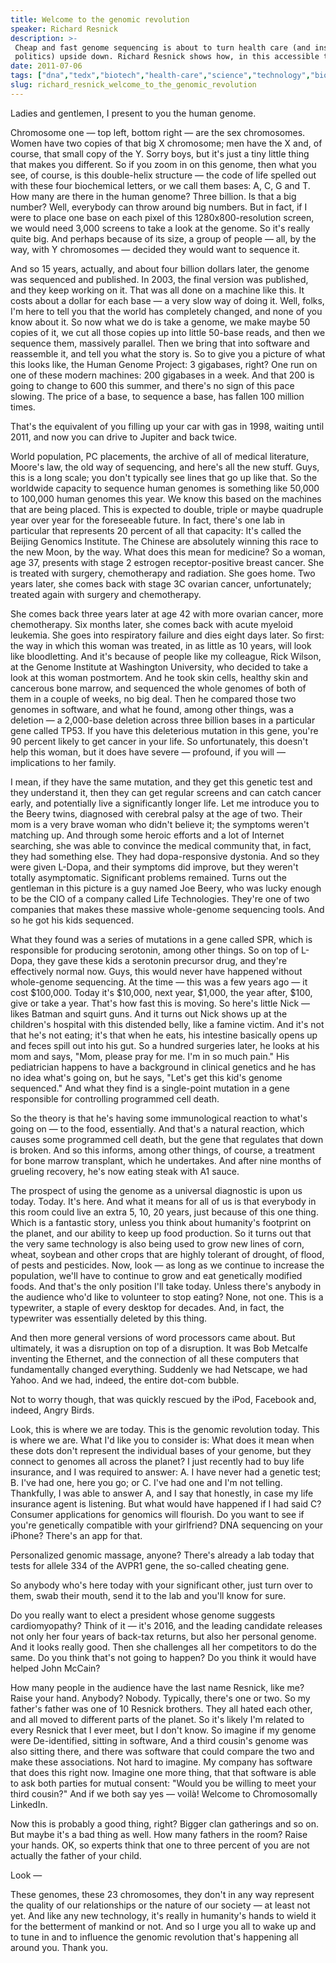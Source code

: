 ```yaml
---
title: Welcome to the genomic revolution
speaker: Richard Resnick
description: >-
 Cheap and fast genome sequencing is about to turn health care (and insurance, and
 politics) upside down. Richard Resnick shows how, in this accessible talk.
date: 2011-07-06
tags: ["dna","tedx","biotech","health-care","science","technology","bioethics"]
slug: richard_resnick_welcome_to_the_genomic_revolution
---
```


Ladies and gentlemen, I present to you the human genome.

Chromosome one — top left, bottom right — are the sex chromosomes. Women have two copies
of that big X chromosome; men have the X and, of course, that small copy of the Y. Sorry
boys, but it's just a tiny little thing that makes you different. So if you zoom in on
this genome, then what you see, of course, is this double-helix structure — the code of
life spelled out with these four biochemical letters, or we call them bases: A, C, G and
T. How many are there in the human genome? Three billion. Is that a big number? Well,
everybody can throw around big numbers. But in fact, if I were to place one base on each
pixel of this 1280x800-resolution screen, we would need 3,000 screens to take a look at
the genome. So it's really quite big. And perhaps because of its size, a group of people —
all, by the way, with Y chromosomes — decided they would want to sequence
it.

And so 15 years, actually, and about four billion dollars later, the genome was sequenced
and published. In 2003, the final version was published, and they keep working on it. That
was all done on a machine like this. It costs about a dollar for each base — a very slow
way of doing it. Well, folks, I'm here to tell you that the world has completely changed,
and none of you know about it. So now what we do is take a genome, we make maybe 50 copies
of it, we cut all those copies up into little 50-base reads, and then we sequence them,
massively parallel. Then we bring that into software and reassemble it, and tell you what
the story is. So to give you a picture of what this looks like, the Human Genome Project:
3 gigabases, right? One run on one of these modern machines: 200 gigabases in a week. And
that 200 is going to change to 600 this summer, and there's no sign of this pace slowing.
The price of a base, to sequence a base, has fallen 100 million times.

That's the equivalent of you filling up your car with gas in 1998, waiting until 2011, and
now you can drive to Jupiter and back twice.

World population, PC placements, the archive of all of medical literature, Moore's law,
the old way of sequencing, and here's all the new stuff. Guys, this is a long scale; you
don't typically see lines that go up like that. So the worldwide capacity to sequence
human genomes is something like 50,000 to 100,000 human genomes this year. We know this
based on the machines that are being placed. This is expected to double, triple or maybe
quadruple year over year for the foreseeable future. In fact, there's one lab in
particular that represents 20 percent of all that capacity: It's called the Beijing
Genomics Institute. The Chinese are absolutely winning this race to the new Moon, by the
way. What does this mean for medicine? So a woman, age 37, presents with stage 2 estrogen
receptor-positive breast cancer. She is treated with surgery, chemotherapy and radiation.
She goes home. Two years later, she comes back with stage 3C ovarian cancer,
unfortunately; treated again with surgery and chemotherapy.

She comes back three years later at age 42 with more ovarian cancer, more chemotherapy.
Six months later, she comes back with acute myeloid leukemia. She goes into respiratory
failure and dies eight days later. So first: the way in which this woman was treated, in as
little as 10 years, will look like bloodletting. And it's because of people like my
colleague, Rick Wilson, at the Genome Institute at Washington University, who decided to
take a look at this woman postmortem. And he took skin cells, healthy skin and cancerous
bone marrow, and sequenced the whole genomes of both of them in a couple of weeks, no big
deal. Then he compared those two genomes in software, and what he found, among other
things, was a deletion — a 2,000-base deletion across three billion bases in a particular
gene called TP53. If you have this deleterious mutation in this gene, you're 90 percent
likely to get cancer in your life. So unfortunately, this doesn't help this woman, but it
does have severe — profound, if you will — implications to her family.

I mean, if they have the same mutation, and they get this genetic test and they understand
it, then they can get regular screens and can catch cancer early, and potentially live a
significantly longer life. Let me introduce you to the Beery twins, diagnosed with cerebral
palsy at the age of two. Their mom is a very brave woman who didn't believe it; the
symptoms weren't matching up. And through some heroic efforts and a lot of Internet
searching, she was able to convince the medical community that, in fact, they had
something else. They had dopa-responsive dystonia. And so they were given L-Dopa, and
their symptoms did improve, but they weren't totally asymptomatic. Significant problems
remained. Turns out the gentleman in this picture is a guy named Joe Beery, who was lucky
enough to be the CIO of a company called Life Technologies. They're one of two companies
that makes these massive whole-genome sequencing tools. And so he got his kids
sequenced.

What they found was a series of mutations in a gene called SPR, which is responsible for
producing serotonin, among other things. So on top of L-Dopa, they gave these kids a
serotonin precursor drug, and they're effectively normal now. Guys, this would never have
happened without whole-genome sequencing. At the time — this was a few years ago — it cost
$100,000. Today it's $10,000, next year, $1,000, the year after, $100, give or take a
year. That's how fast this is moving. So here's little Nick — likes Batman and squirt guns.
And it turns out Nick shows up at the children's hospital with this distended belly, like
a famine victim. And it's not that he's not eating; it's that when he eats, his intestine
basically opens up and feces spill out into his gut. So a hundred surgeries later, he
looks at his mom and says, "Mom, please pray for me. I'm in so much pain." His
pediatrician happens to have a background in clinical genetics and he has no idea what's
going on, but he says, "Let's get this kid's genome sequenced." And what they find is a
single-point mutation in a gene responsible for controlling programmed cell
death.

So the theory is that he's having some immunological reaction to what's going on — to the
food, essentially. And that's a natural reaction, which causes some programmed cell death,
but the gene that regulates that down is broken. And so this informs, among other things,
of course, a treatment for bone marrow transplant, which he undertakes. And after nine
months of grueling recovery, he's now eating steak with A1 sauce.

The prospect of using the genome as a universal diagnostic is upon us today. Today. It's
here. And what it means for all of us is that everybody in this room could live an extra
5, 10, 20 years, just because of this one thing. Which is a fantastic story, unless you
think about humanity's footprint on the planet, and our ability to keep up food
production. So it turns out that the very same technology is also being used to grow new
lines of corn, wheat, soybean and other crops that are highly tolerant of drought, of
flood, of pests and pesticides. Now, look — as long as we continue to increase the
population, we'll have to continue to grow and eat genetically modified foods. And that's
the only position I'll take today. Unless there's anybody in the audience who'd like to
volunteer to stop eating? None, not one. This is a typewriter, a staple of every desktop
for decades. And, in fact, the typewriter was essentially deleted by this
thing.

And then more general versions of word processors came about. But ultimately, it was a
disruption on top of a disruption. It was Bob Metcalfe inventing the Ethernet, and the
connection of all these computers that fundamentally changed everything. Suddenly we had
Netscape, we had Yahoo. And we had, indeed, the entire dot-com bubble.

Not to worry though, that was quickly rescued by the iPod, Facebook and, indeed, Angry
Birds.

Look, this is where we are today. This is the genomic revolution today. This is where we
are. What I'd like you to consider is: What does it mean when these dots don't represent
the individual bases of your genome, but they connect to genomes all across the planet? I
just recently had to buy life insurance, and I was required to answer: A. I have never had
a genetic test; B. I've had one, here you go; or C. I've had one and I'm not telling.
Thankfully, I was able to answer A, and I say that honestly, in case my life insurance
agent is listening. But what would have happened if I had said C?Consumer applications for
genomics will flourish. Do you want to see if you're genetically compatible with your
girlfriend? DNA sequencing on your iPhone? There's an app for that.

Personalized genomic massage, anyone? There's already a lab today that tests for allele
334 of the AVPR1 gene, the so-called cheating gene.

So anybody who's here today with your significant other, just turn over to them, swab
their mouth, send it to the lab and you'll know for sure.

Do you really want to elect a president whose genome suggests cardiomyopathy? Think of it
— it's 2016, and the leading candidate releases not only her four years of back-tax
returns, but also her personal genome. And it looks really good. Then she challenges all
her competitors to do the same. Do you think that's not going to happen? Do you think it
would have helped John McCain?

How many people in the audience have the last name Resnick, like me? Raise your hand.
Anybody? Nobody. Typically, there's one or two. So my father's father was one of 10
Resnick brothers. They all hated each other, and all moved to different parts of the
planet. So it's likely I'm related to every Resnick that I ever meet, but I don't know. So
imagine if my genome were De-identified, sitting in software, And a third cousin's genome
was also sitting there, and there was software that could compare the two and make these
associations. Not hard to imagine. My company has software that does this right now.
Imagine one more thing, that that software is able to ask both parties for mutual consent:
"Would you be willing to meet your third cousin?" And if we both say yes — voilà! Welcome
to Chromosomally LinkedIn.

Now this is probably a good thing, right? Bigger clan gatherings and so on. But maybe it's
a bad thing as well. How many fathers in the room? Raise your hands. OK, so experts think
that one to three percent of you are not actually the father of your child.

Look —

These genomes, these 23 chromosomes, they don't in any way represent the quality of our
relationships or the nature of our society — at least not yet. And like any new
technology, it's really in humanity's hands to wield it for the betterment of mankind or
not. And so I urge you all to wake up and to tune in and to influence the genomic
revolution that's happening all around you. Thank you.

<!--
ad_duration=3.33
event="TEDxBoston 2011"
external_start_time=0
intro_duration=11.82
is_subtitle_required="False"
is_talk_featured="True"
language="en"
language_swap="False"
native_language="en"
number_of_related_talks=6
number_of_speakers=1
number_of_subtitled_videos=35
number_of_tags=7
number_of_talk_download_languages=35
number_of_talk_more_resources=0
number_of_talk_recommendations=0
number_of_talks_take_actions=0
post_ad_duration=0.83
published_timestamp="2011-09-15 15:32:07"
recording_date="2011-07-06"
speaker_description="Entrepreneur"
speaker_is_published=1
speaker_name="Richard Resnick"
talk_name="Welcome to the genomic revolution"
talks_tags=["dna","tedx","biotech","health-care","science","technology","bioethics"]
url_audio="https://download.ted.com/talks/RichardResnick_2011X.mp3?apikey=acme-roadrunner"
url_photo_speaker="https://pe.tedcdn.com/images/ted/cff2143ef1ebaf1fd6c86fb5106c96d59f0651f1_254x191.jpg"
url_photo_talk="https://pe.tedcdn.com/images/ted/cbcf9538be89e4b96060298f17c81ad48d1e9b3c_800x600.jpg"
url_webpage="https://www.ted.com/talks/richard_resnick_welcome_to_the_genomic_revolution"
video_type_name="TEDx Talk"
-->
